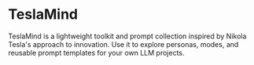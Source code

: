 # TeslaMind

TeslaMind is a lightweight toolkit and prompt collection inspired by Nikola Tesla's approach to innovation.
Use it to explore personas, modes, and reusable prompt templates for your own LLM projects.
